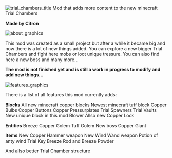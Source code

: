 ![trial_chambers_title](https://github.com/Citronovec/Better-Trial-Chambers-/assets/153953094/dd26fc91-63a6-4e76-8893-56b718dcad86)
Mod that adds more content to the new minecraft Trial Chambers

**Made by Citron**

   ![about_graphics](https://github.com/Citronovec/Better-Trial-Chambers-/assets/153953094/d35a314b-9cb9-48cc-9a0e-6e87210d33fc)
   
This mod was created as a small project but after a while it became big and now there is a lot of new things added. You can explore a new bigger Trial Chambers and fight here mobs or loot unique tressure.
You can also find here a new boss and many more...

**The mod is not finished yet and is still a work in progress to modify and add new things...**


![features_graphics](https://github.com/Citronovec/Better-Trial-Chambers-/assets/153953094/129da463-8aa5-42de-af30-da7576c93c95)

There is a list of all features this mod currently adds:

**Blocks**
    All new minecraft copper blocks
    Newest minecraft tuff block
    Copper Bulbs
    Copper Buttons
    Copper Pressurplates
    Trial Spawners
    Trial Vaults
    New unique block in this mod Blower
    Allso new Copper Lock

**Entities**
    Breeze
    Copper Golem
    Tuff Golem
    New boss Copper Giant

**Items**
    New Copper Hammer weapon
    New Wind Wand weapon
    Potion of anty wind
    Trial Key
    Breeze Rod and Breeze Powder

And allso better Trial Chamber structure
